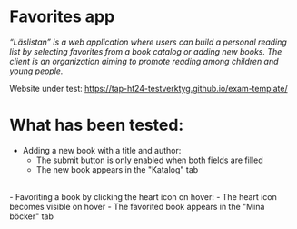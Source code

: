 # Favorites app

*“Läslistan” is a web application where users can build a personal reading list by selecting favorites from a book catalog or adding new books. The client is an organization aiming to promote reading among children and young people.*

Website under test:
https://tap-ht24-testverktyg.github.io/exam-template/


# What has been tested:
- Adding a new book with a title and author:
  - The submit button is only enabled when both fields are filled
  - The new book appears in the "Katalog" tab
<br>
- Favoriting a book by clicking the heart icon on hover:
  - The heart icon becomes visible on hover
  - The favorited book appears in the "Mina böcker" tab
